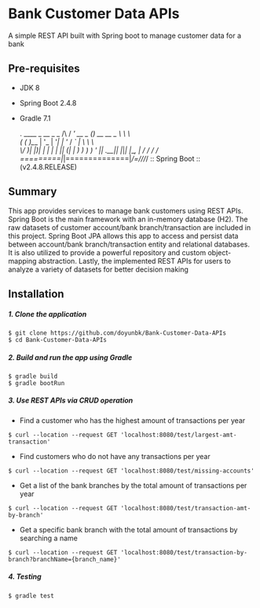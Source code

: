 # Bank Customer Data APIs

A simple REST API built with Spring boot to manage customer data for a bank


## Pre-requisites

- JDK 8
- Spring Boot 2.4.8
- Gradle 7.1

  .   ____          _            __ _ _
 /\\ / ___'_ __ _ _(_)_ __  __ _ \ \ \ \
( ( )\___ | '_ | '_| | '_ \/ _` | \ \ \ \
 \\/  ___)| |_)| | | | | || (_| |  ) ) ) )
  '  |____| .__|_| |_|_| |_\__, | / / / /
 =========|_|==============|___/=/_/_/_/
 :: Spring Boot ::        (v2.4.8.RELEASE)


## Summary

This app provides services to manage bank customers using REST APIs. Spring Boot is the main framework with an in-memory database (H2). The raw datasets of customer account/bank branch/transaction are included in this project. Spring Boot JPA allows this app to access and persist data between account/bank branch/transaction entity and relational databases. It is also utilized to provide a powerful repository and custom object-mapping abstraction. Lastly, the implemented REST APIs for users to analyze a variety of datasets for better decision making

## Installation

##### 1. Clone the application

```
$ git clone https://github.com/doyunbk/Bank-Customer-Data-APIs
$ cd Bank-Customer-Data-APIs
```

##### 2. Build and run the app using Gradle
```
$ gradle build
$ gradle bootRun
```

##### 3. Use REST APIs via CRUD operation

- Find a customer who has the highest amount of transactions per year

```
$ curl --location --request GET 'localhost:8080/test/largest-amt-transaction'
```

- Find customers who do not have any transactions per year
```
$ curl --location --request GET 'localhost:8080/test/missing-accounts'
```

- Get a list of the bank branches by the total amount of transactions per year
```
$ curl --location --request GET 'localhost:8080/test/transaction-amt-by-branch'
```

- Get a specific bank branch with the total amount of transactions by searching a name
```
$ curl --location --request GET 'localhost:8080/test/transaction-by-branch?branchName={branch_name}'
```

##### 4. Testing
```
$ gradle test
```


